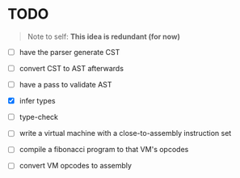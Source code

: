 # TODO

> Note to self: __This idea is redundant (for now)__
- [ ] have the parser generate CST
- [ ] convert CST to AST afterwards

- [ ] have a pass to validate AST
- [X] infer types
- [ ] type-check
- [ ] write a virtual machine with a close-to-assembly instruction set
- [ ] compile a fibonacci program to that VM's opcodes
- [ ] convert VM opcodes to assembly
